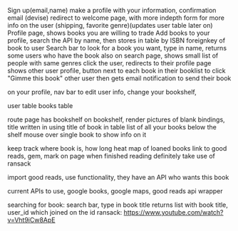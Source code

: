 Sign up(email,name) make a profile with your information, confirmation email (devise)
redirect to welcome page, with more indepth form for more info on the user (shipping, favorite genre)(updates user table later on)
Profile page, shows books you are willing to trade
Add books to your profile, search the API by name, then stores in table by ISBN
foreignkey of book to user
Search bar to look for a book you want, type in name, returns some users who have the book
also on search page, shows small list of people with same genres
click the user, redirects to their profile
page shows other user profile, button next to each book in their booklist to click "Gimme this book"
other user then gets email notification to send their book

on your profile, nav bar to edit user info, change your bookshelf, 


user table
books table

route page has bookshelf
on bookshelf, render pictures of blank bindings, title written in using title of book in table
list of all your books below the shelf
mouse over single book to show info on it

keep track where book is, how long
heat map of loaned books
link to good reads, gem, mark on page when finished reading
definitely take use of ransack

import good reads, use functionality, they have an API
who wants this book

current APIs to use, google books, google maps, good reads api wrapper


searching for book:
search bar, type in book title
returns list with book title, user_id which joined on the id
ransack: https://www.youtube.com/watch?v=Vht9iCw8ApE